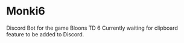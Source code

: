 # Monki6
Discord Bot for the game Bloons TD 6
Currently waiting for clipboard feature to be added to Discord.
